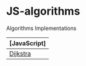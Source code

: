 # JS-algorithms
Algorithms Implementations

| [JavaScript]            |
| ----------------------- |
| [Dijkstra][dijkstra-js] |

[dijkstra-js]: algorithms/dijkstra.js